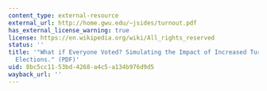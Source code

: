 ```yaml
---
content_type: external-resource
external_url: http://home.gwu.edu/~jsides/turnout.pdf
has_external_license_warning: true
license: https://en.wikipedia.org/wiki/All_rights_reserved
status: ''
title: '"What if Everyone Voted? Simulating the Impact of Increased Turnout in Senate
  Elections." (PDF)'
uid: 8bc5cc11-53bd-4268-a4c5-a134b976d9d5
wayback_url: ''
---
```

